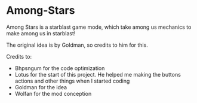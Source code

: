# Among-Stars
Among Stars is a starblast game mode, which take among us mechanics to make among us in starblast!

The original idea is by Goldman, so credits to him for this.



Credits to:
- Bhpsngum for the code optimization
- Lotus for the start of this project. He helped me making the buttons actions and other things when I started coding
- Goldman for the idea
- Wolfan for the mod conception

